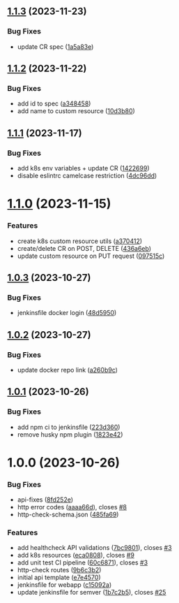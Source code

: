 ## [1.1.3](https://github.com/csye7125-fall2023-group05/webapp/compare/v1.1.2...v1.1.3) (2023-11-23)


### Bug Fixes

* update CR spec ([1a5a83e](https://github.com/csye7125-fall2023-group05/webapp/commit/1a5a83e2f56ab324fb6505a0cab5daf750bf0455))

## [1.1.2](https://github.com/csye7125-fall2023-group05/webapp/compare/v1.1.1...v1.1.2) (2023-11-22)


### Bug Fixes

* add id to spec ([a348458](https://github.com/csye7125-fall2023-group05/webapp/commit/a348458884c11d7118e9bf80d67c20caba2c3b2d))
* add name to custom resource ([10d3b80](https://github.com/csye7125-fall2023-group05/webapp/commit/10d3b80a7b1faa299082e7236ab3cd784ae7d0bf))

## [1.1.1](https://github.com/csye7125-fall2023-group05/webapp/compare/v1.1.0...v1.1.1) (2023-11-17)


### Bug Fixes

* add k8s env variables + update CR ([1422699](https://github.com/csye7125-fall2023-group05/webapp/commit/14226994ff3fb378e0dab9a49f4b6e0ed3cc3ad7))
* disable eslintrc camelcase restriction ([4dc96dd](https://github.com/csye7125-fall2023-group05/webapp/commit/4dc96dd92c7a012aecd782c4c40b8c1c138ee284))

# [1.1.0](https://github.com/csye7125-fall2023-group05/webapp/compare/v1.0.3...v1.1.0) (2023-11-15)


### Features

* create k8s custom resource utils ([a370412](https://github.com/csye7125-fall2023-group05/webapp/commit/a37041223d36e23c2324a6a7310ffc9d99249593))
* create/delete CR on POST, DELETE ([436a6eb](https://github.com/csye7125-fall2023-group05/webapp/commit/436a6eb6d1e16acf8950c180cc117c3eae8430b1))
* update custom resource on PUT request ([097515c](https://github.com/csye7125-fall2023-group05/webapp/commit/097515c3f1092cca7e3e23439f3c69e4fbd924a4))

## [1.0.3](https://github.com/csye7125-fall2023-group05/webapp/compare/v1.0.2...v1.0.3) (2023-10-27)


### Bug Fixes

* jenkinsfile docker login ([48d5950](https://github.com/csye7125-fall2023-group05/webapp/commit/48d59508bf1a706368a6c4da839aa75e6f8d1209))

## [1.0.2](https://github.com/csye7125-fall2023-group05/webapp/compare/v1.0.1...v1.0.2) (2023-10-27)


### Bug Fixes

* update docker repo link ([a260b9c](https://github.com/csye7125-fall2023-group05/webapp/commit/a260b9ca8d1019845f553c4caf3175bd308cd072))

## [1.0.1](https://github.com/csye7125-fall2023-group05/webapp/compare/v1.0.0...v1.0.1) (2023-10-26)


### Bug Fixes

* add npm ci to jenkinsfile ([223d360](https://github.com/csye7125-fall2023-group05/webapp/commit/223d360396465beadf399654ab0911a735404da9))
* remove husky npm plugin ([1823e42](https://github.com/csye7125-fall2023-group05/webapp/commit/1823e428dc83be41a06df393d6c7e1103e0f37ef))

# 1.0.0 (2023-10-26)


### Bug Fixes

* api-fixes ([8fd252e](https://github.com/csye7125-fall2023-group05/webapp/commit/8fd252e958d90c9d5ac3e850220807f1801433dd))
* http error codes ([aaaa66d](https://github.com/csye7125-fall2023-group05/webapp/commit/aaaa66d151ff933391c86d9f0cd87f8f9c9baec3)), closes [#8](https://github.com/csye7125-fall2023-group05/webapp/issues/8)
* http-check-schema.json ([485fa69](https://github.com/csye7125-fall2023-group05/webapp/commit/485fa69a9797059878ca96c5bcd461cf512927d8))


### Features

* add healthcheck API validations ([7bc9801](https://github.com/csye7125-fall2023-group05/webapp/commit/7bc9801dcbd0be8bf9f27fbe5258e50ed2e38966)), closes [#3](https://github.com/csye7125-fall2023-group05/webapp/issues/3)
* add k8s resources ([eca0808](https://github.com/csye7125-fall2023-group05/webapp/commit/eca0808f0deff73d08973ffbf9f3e59e38318e07)), closes [#9](https://github.com/csye7125-fall2023-group05/webapp/issues/9)
* add unit test CI pipeline ([60c6871](https://github.com/csye7125-fall2023-group05/webapp/commit/60c687179f7ae8bf49854f9dd418e3599c24a34f)), closes [#3](https://github.com/csye7125-fall2023-group05/webapp/issues/3)
* http-check routes ([9b6c3b2](https://github.com/csye7125-fall2023-group05/webapp/commit/9b6c3b2d48383cefa96e9349bd9636a29b274502))
* initial api template ([e7e4570](https://github.com/csye7125-fall2023-group05/webapp/commit/e7e4570ede492b51d52bf9ef4ed14b52a3c6e1e1))
* jenkinsfile for webapp ([c15092a](https://github.com/csye7125-fall2023-group05/webapp/commit/c15092a60487b9e3b52683d797ad28e673d3a444))
* update jenkinsfile for semver ([1b7c2b5](https://github.com/csye7125-fall2023-group05/webapp/commit/1b7c2b50d5a49c3b561ee1386d29d6b31bdbe9ad)), closes [#25](https://github.com/csye7125-fall2023-group05/webapp/issues/25)
